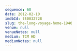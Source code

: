 ```yaml
---
sequence: 68
date: 2012-02-10
imdbId: tt0032728
slug: the-long-voyage-home-1940
venue: null
venueNotes: null
medium: TCM HD
mediumNotes: null
---
```

